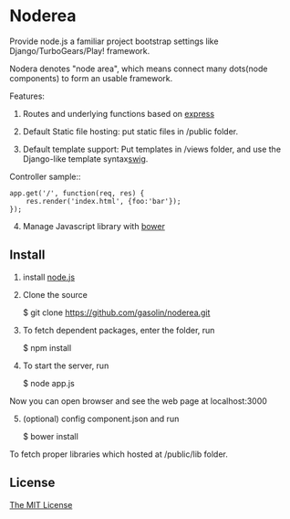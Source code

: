 Noderea
=========

Provide node.js a familiar project bootstrap settings like Django/TurboGears/Play! framework.

Nodera denotes "node area", which means connect many dots(node components) to form an usable framework.


Features:

1. Routes and underlying functions based on [express](http://www.expressjs.com)

2. Default Static file hosting: put static files in /public folder.

3. Default template support: Put templates in /views folder, and use the Django-like template syntax[swig](http://paularmstrong.github.com/swig).

Controller sample::

    app.get('/', function(req, res) {
        res.render('index.html', {foo:'bar'});
    });

4. Manage Javascript library with [bower](http://sindresorhus.com/bower-components/)


Install
---------------

1. install [node.js](http://www.nodejs.org)

2. Clone the source

    $ git clone https://github.com/gasolin/noderea.git

3. To fetch dependent packages, enter the folder, run

    $ npm install


4. To start the server, run

    $ node app.js

Now you can open browser and see the web page at localhost:3000 

5. (optional) config component.json and run

    $ bower install

To fetch proper libraries which hosted at /public/lib folder.


License
-----------------

[The MIT License](http://opensource.org/licenses/MIT)
